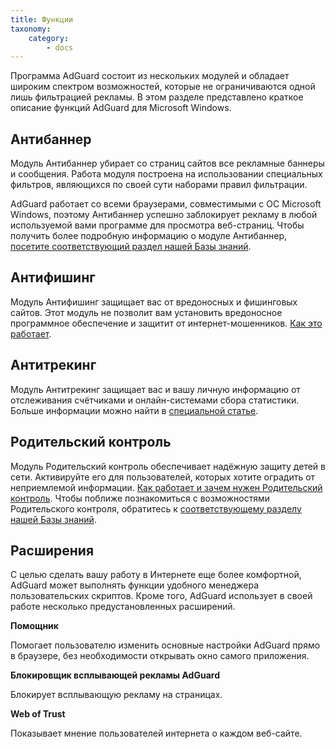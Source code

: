 ```yaml
---
title: Функции
taxonomy:
    category:
        - docs
---
```


Программа AdGuard состоит из нескольких модулей и обладает широким спектром возможностей, которые не ограничиваются одной лишь фильтрацией рекламы. В этом разделе представлено краткое описание функций AdGuard для Microsoft Windows.

## Антибаннер ##

Модуль Антибаннер убирает со страниц сайтов все рекламные баннеры и сообщения. Работа модуля построена на использовании специальных фильтров, являющихся по своей сути наборами правил фильтрации.

AdGuard работает со всеми браузерами, совместимыми с ОС Microsoft Windows, поэтому Антибаннер успешно заблокирует рекламу в любой используемой вами программе для просмотра веб-страниц. Чтобы получить более подробную информацию о модуле Антибаннер, [посетите соответствующий раздел нашей Базы знаний](http://kb.adguard.com/ru/windows/features/ad-blocker).

## Антифишинг ##

Модуль Антифишинг защищает вас от вредоносных и фишинговых сайтов. Этот модуль не позволит вам установить вредоносное программное обеспечение и защитит от интернет-мошенников. [Как это работает](https://adguard.com/ru/how-malware-blocked.html).

## Антитрекинг ##

Модуль Антитрекинг защищает вас и вашу личную информацию от отслеживания счётчиками и онлайн-системами сбора статистики. Больше информации можно найти в [специальной статье](https://kb.adguard.com/ru/general/stealth-mode).

## Родительский контроль ##

Модуль Родительский контроль обеспечивает надёжную защиту детей в сети. Активируйте его для пользователей, которых хотите оградить от неприемлемой информации. [Как работает и зачем нужен Родительский контроль](https://adguard.com/ru/adguard-parental-control.html). Чтобы поближе познакомиться с возможностями Родительского контроля, обратитесь к [соответствующему разделу нашей Базы знаний](http://kb.adguard.com/ru/windows/features/parental-control).

## Расширения ##

С целью сделать вашу работу в Интернете еще более комфортной, AdGuard может выполнять функции удобного менеджера пользовательских скриптов. Кроме того, AdGuard использует в своей работе несколько предустановленных расширений. 

**Помощник**

Помогает пользователю изменить основные настройки AdGuard прямо в браузере, без необходимости открывать окно самого приложения.

**Блокировщик всплывающей рекламы AdGuard**

Блокирует всплывающую рекламу на страницах.

**Web of Trust**

Показывает мнение пользователей интернета о каждом веб-сайте.



